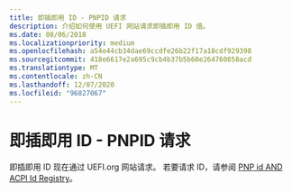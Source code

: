 ```yaml
---
title: 即插即用 ID - PNPID 请求
description: 介绍如何使用 UEFI 网站请求即插即用 ID 值。
ms.date: 08/06/2018
ms.localizationpriority: medium
ms.openlocfilehash: a54e44cb34dae69ccdfe26b22f17a18cdf929398
ms.sourcegitcommit: 418e6617e2a695c9cb4b37b5b60e264760858acd
ms.translationtype: MT
ms.contentlocale: zh-CN
ms.lasthandoff: 12/07/2020
ms.locfileid: "96827067"
---
```

# <a name="plug-and-play-id---pnpid-request"></a>即插即用 ID - PNPID 请求


即插即用 ID 现在通过 UEFI.org 网站请求。 若要请求 ID，请参阅 [PNP id AND ACPI Id Registry](https://uefi.org/PNP_ACPI_Registry)。

